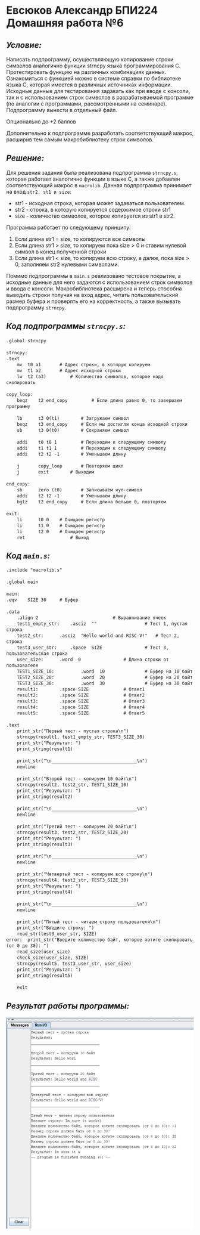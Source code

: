 # Евсюков Александр БПИ224 <br/> Домашняя работа №6

## _Условие:_
Написать подпрограмму, осуществляющую копирование строки символов аналогично функции strncpy языка программирования C. Протестировать функцию на различных комбинациях данных. Ознакомиться с функцией можно в системе справки по библиотеке языка C, которая имеется в различных источниках информации. Исходные данные для тестирования задавать как при вводе с консоли, так и с использованием строк символов в разрабатываемой программе (по аналогии с программами, рассмотренными на семинаре). Подпрограмму вынести в отдельный файл.

Опционально до +2 баллов

Дополнительно к подпрограмме разработать соответствующий макрос, расширив тем самым макробиблиотеку строк символов.

## _Решение:_
Для решения задания была реализована подпрограмма `strncpy.s`, которая работает аналогично функции в языке С, а также добавлен соответствующий макрос в `macrolib`. Данная подпрограмма принимает на вход `str2, st1 и size`:
- str1 - исходная строка, которая может задаваться пользователем.
- str2 - строка, в которую копируется содержимое строки str1
- size - количество символов, которое копируется из str1 в str2.

Программа работает по следующему принципу: <br>
1. Если длина str1 = size, то копируются все символы
2. Если длина str1 > size, то копируем пока size > 0 и ставим нулевой символ в конец полученной строки
3. Если длина str1 < size, то копируем всю строку, а далее, пока size > 0, заполняем str2 нулевыми символами.

Помимо подпрограммы в `main.s` реализовано тестовое покрытие, а исходные данные для него задаются с использованием строк символов и ввода с консоли. Макробиблиотека расширена и теперь способна выводить строки получая на вход адрес, читать пользовательский размер буфера и проверять его на корректность, а также вызывать подпрограмму `strncpy`.

## _Код подпрограммы `strncpy.s`:_
```
.global strncpy

strncpy:
.text
	mv	t0 a1		# Адрес строки, в которую копируем 
	mv	t1 a2		# Адрес исходной строки
	lw	t2 (a3)	    	# Количество символов, которое надо скопировать

copy_loop:
	beqz 	t2 end_copy         # Если длина равно 0, то завершаем программу

	lb 	    t3 0(t1)        # Загружаем символ
	beqz	t3 end_copy	    # Если мы достигли конца исходной строки
	sb 	    t3 0(t0)        # Сохраняем символ

	addi 	t0 t0 1    	    # Переходим к следующему символу
	addi 	t1 t1 1    	    # Переходим к следующему символу
	addi	t2 t2 -1   	    # Уменьшаем длину
	
	j	    copy_loop	    # Повторяем цикл
	j	    exit	    # Выходим
	
end_copy:
	sb	    zero (t0)	    # Записываем нул-символ
	addi	t2 t2 -1   	    # Уменьшаем длину
	bgtz	t2 end_copy	    # Если длина больше 0, повторяем
	
exit:	
	li	    t0 0	# Очищаем регистр
	li	    t1 0	# Очищаем регистр
	li	    t2 0	# Очищаем регистр
	ret             	# Выход
```

## _Код `main.s`:_
```
.include "macrolib.s"

.global main

main:
.eqv	SIZE 30	    # Буфер

.data	
	.align 2							# Выравнивание ячеек
	test1_empty_str:	.asciz  ""			        # Тест 1, пустая строка
	test2_str:		.asciz  "Hello world and RISC-V!"	# Тест 2, строка
	test3_user_str:		.space  SIZE				# Тест 3, пользовательская строка
	user_size:		.word  0				# Длина строки от пользователя 	
	TEST1_SIZE_10:	    	.word  10				# Буфер на 10 байт
	TEST2_SIZE_20:	    	.word  20				# Буфер на 20 байт
	TEST3_SIZE_30:	    	.word  30				# Буфер на 30 байт
	result1:		.space SIZE				# Ответ1
	result2:		.space SIZE				# Ответ2
	result3:		.space SIZE				# Ответ3
	result4:		.space SIZE				# Ответ4
	result5:		.space SIZE				# Ответ5

.text
	print_str("Первый тест - пустая строка\n")
	strncpy(result1, test1_empty_str, TEST3_SIZE_30)
	print_str("Результат: ")
	print_string(result1)
	
	print_str("\n________________________________\n")
	newline
	
	print_str("Второй тест - копируем 10 байт\n")
	strncpy(result2, test2_str, TEST1_SIZE_10)
	print_str("Результат: ")
	print_string(result2)
	
	print_str("\n________________________________\n")
	newline
	
	print_str("Третий тест - копируем 20 байт\n")
	strncpy(result3, test2_str, TEST2_SIZE_20)
	print_str("Результат: ")
	print_string(result3)
	
	print_str("\n________________________________\n")
	newline
	
	print_str("Четвертый тест - копируем всю строку\n")
	strncpy(result4, test2_str, TEST3_SIZE_30)
	print_str("Результат: ")
	print_string(result4)
	
	print_str("\n________________________________\n")
	newline
	
	print_str("Пятый тест - читаем строку пользователя\n")
	print_str("Введите строку: ")
	read_str(test3_user_str, SIZE)
error:	print_str("Введите количество байт, которое хотите скопировать (от 0 до 30): ")
	read_size(user_size)
	check_size(user_size, SIZE)
	strncpy(result5, test3_user_str, user_size)
	print_str("Результат: ")
	print_string(result5)
	
	exit
```

## _Результат работы программы:_
![Alt text](image.png)
